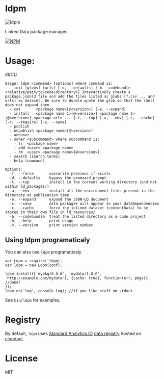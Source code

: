 ldpm
====

![ldpm](https://raw2.github.com/standard-analytics/ldpm/master/logo.png)

Linked Data package manager.

[![NPM](https://nodei.co/npm/ldpm.png)](https://nodei.co/npm/ldpm/)

Usage:
======

##CLI

    Usage: ldpm <command> [options] where command is:
      - init [globs] [urls] [-d, --defaults] [-b --codebundle <relative/path/to/code/directory>] Interactively create a package.jsonld file and add the files listed as globs (*.csv ... and urls) as dataset. Be sure to double quote the glob so that the shell does not expand them
      - cat       <package name>[@<version>] [-e, --expand]
      - install   <package name 1>[@<version>] <package name 2>[@<version>] <package url> ... [-t, --top] [-a, --env] [-c, --cache] [-r, --require] [-s, --save]
      - publish
      - unpublish <package name>[@<version>]
      - adduser
      - owner <subcommand> where subcommand is:
        - ls  <package name>
        - add <user> <package name>
        - rm  <user> <package name>[@<version>]
      - search [search terms]
      - help [command]
    
    Options:
      -f, --force       overwrite previous if exists
      -d, --defaults    bypass the promzard prompt
      -t, --top         install in the current working directory (and not within ld_packages/)
      -a, --env         install all the environment files present in the directory at publication time
      -e, --expand      expand the JSON-LD document
      -s, --save        data packages will appear in your dataDependencies
      -c, --cache       force the inlined dataset (contentData) to be stored in their own file in ld_resources/
      -b, --codebundle  treat the listed directory as a code project
      -h, --help        print usage
      -v, --version     print version number


## Using ldpm programaticaly

You can also use ```ldpm``` programaticaly.

    var Ldpm = require('ldpm);
    var ldpm = new Ldpm(conf);
    
    ldpm.install(['mypkg/0.0.0', 'mydata/1.0.0', 'http://example.com/mydata'], {cache: true}, function(err, pkgs){
    //done!
    });
    ldpm.on('log', console.log); //if you like stuff on stdout


See ```bin/ldpm``` for examples.


Registry
========

By default, ```ldpm``` uses [Standard Analytics IO](http://standardanalytics.io)
[data registry](https://github.com/standard-analytics/linked-data-registry)
hosted on [cloudant](https://sballesteros.cloudant.com).

License
=======

MIT
